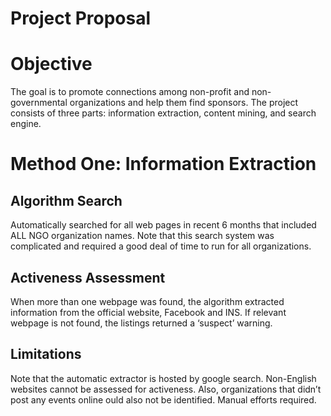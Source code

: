 # Project Proposal

# Objective
The goal is to promote connections among non-profit and non-governmental organizations and help them find sponsors. The project consists of three parts: information extraction, content mining, and search engine. 


# Method One: Information Extraction
## Algorithm Search
Automatically searched for all web pages in recent 6 months that included ALL NGO organization names. Note that this search system was complicated and required a good deal of  time to run for all organizations. 
## Activeness Assessment
When more than one webpage was found, the algorithm extracted information from the official website, Facebook and INS. If relevant webpage is not found, the listings returned a ‘suspect’ warning. 
## Limitations
Note that the automatic extractor is hosted by google search. Non-English websites cannot be assessed for activeness. Also, organizations that didn’t post any events online ould also not be identified. Manual efforts required.
